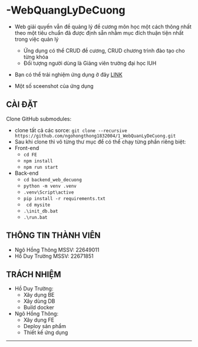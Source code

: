 # -WebQuangLyDeCuong
- Web giải quyến vẫn đề quảng lý đề cương môn học một cách thông nhất theo một tiêu chuẩn đã được định sẵn nhằm mục đích thuận tiện nhất trong việc quản lý
  - Ứng dụng có thể CRUD đề cương, CRUD chương trình đào tạo cho từng khóa
  - Đối tượng người dùng là Giảng viên trường đại học IUH 

- Bạn có thể trải nghiệm ứng dụng ở đây [LINK](https://my-curr-v2.vercel.app/)
- Một số sceenshot của ứng dụng

## CÀI ĐẶT

Clone GitHub submodules:
- clone tất cả các sorce:  ```git clone --recursive https://github.com/ngohongthong1832004/1_WebQuanLyDeCuong.git```
- Sau khi clone thì vô từng thư mục để có thể chạy từng phần riêng biệt:
- Front-end
    + ``` cd FE ```
    + ``` npm install ```
    + ``` npm run start ```
- Back-end
    + ``` cd backend_web_decuong ```
    + ``` python -m venv .venv ```
    + ``` .venv\Script\active ```
    + ``` pip install -r requirements.txt ```
    + ``` cd mysite```
    + ``` .\init_db.bat ```
    + ``` .\run.bat ```


## THÔNG TIN THÀNH VIÊN

- Ngô Hồng Thông MSSV: 22649011
- Hồ Duy Trường MSSV: 22671851

## TRÁCH NHIỆM

- Hồ Duy Trường:
    + Xây dụng BE
    + Xây dùng DB
    + Build docker
- Ngô Hồng Thông:
    + Xây dụng FE
    + Deploy sản phẩm
    + Thiết kế ứng dụng


---
